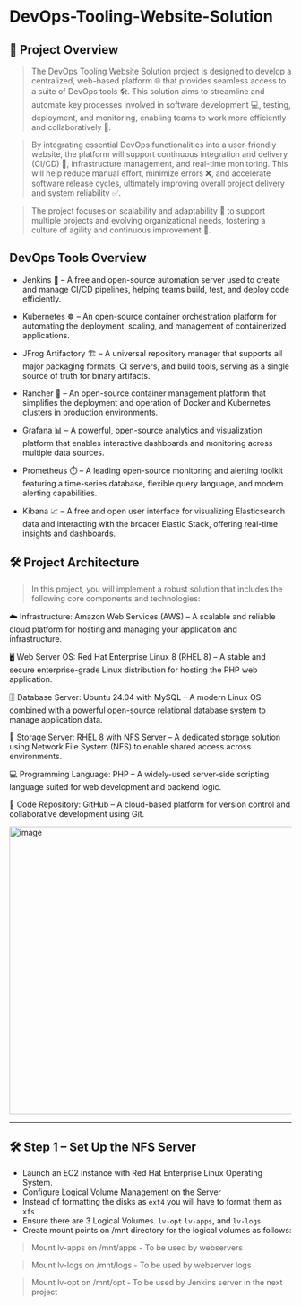 # **DevOps-Tooling-Website-Solution**
## **🚀 Project Overview**

> The DevOps Tooling Website Solution project is designed to develop a centralized, web-based platform 🌐 that provides seamless access to a suite of DevOps tools 🛠️. This solution aims to streamline and automate key processes involved in software development 💻, testing, deployment, and monitoring, enabling teams to work more efficiently and collaboratively 🤝.

> By integrating essential DevOps functionalities into a user-friendly website, the platform will support continuous integration and delivery (CI/CD) 🔄, infrastructure management, and real-time monitoring. This will help reduce manual effort, minimize errors ❌, and accelerate software release cycles, ultimately improving overall project delivery and system reliability ✅.

> The project focuses on scalability and adaptability 🔧 to support multiple projects and evolving organizational needs, fostering a culture of agility and continuous improvement 🌟.

## DevOps Tools Overview

- Jenkins 🧩 – A free and open-source automation server used to create and manage CI/CD pipelines, helping teams build, test, and deploy code efficiently.

- Kubernetes ☸️ – An open-source container orchestration platform for automating the deployment, scaling, and management of containerized applications.

- JFrog Artifactory 🏗️ – A universal repository manager that supports all major packaging formats, CI servers, and build tools, serving as a single source of truth for binary artifacts.

- Rancher 🐳 – An open-source container management platform that simplifies the deployment and operation of Docker and Kubernetes clusters in production environments.

- Grafana 📊 – A powerful, open-source analytics and visualization platform that enables interactive dashboards and monitoring across multiple data sources.

- Prometheus ⏱️ – A leading open-source monitoring and alerting toolkit featuring a time-series database, flexible query language, and modern alerting capabilities.

- Kibana 📈 – A free and open user interface for visualizing Elasticsearch data and interacting with the broader Elastic Stack, offering real-time insights and dashboards.

## 🛠️ Project Architecture

> In this project, you will implement a robust solution that includes the following core components and technologies:

☁️ Infrastructure: Amazon Web Services (AWS) – A scalable and reliable cloud platform for hosting and managing your application and infrastructure.

🖥️ Web Server OS: Red Hat Enterprise Linux 8 (RHEL 8) – A stable and secure enterprise-grade Linux distribution for hosting the PHP web application.

🗄️ Database Server: Ubuntu 24.04 with MySQL – A modern Linux OS combined with a powerful open-source relational database system to manage application data.

💾 Storage Server: RHEL 8 with NFS Server – A dedicated storage solution using Network File System (NFS) to enable shared access across environments.

💻 Programming Language: PHP – A widely-used server-side scripting language suited for web development and backend logic.

🔗 Code Repository: GitHub – A cloud-based platform for version control and collaborative development using Git.

<img width="832" height="513" alt="image" src="https://github.com/user-attachments/assets/562a5651-4a4e-4188-a05d-5332f121df3a" />

---

## 🛠️ Step 1 – Set Up the NFS Server
- Launch an EC2 instance with Red Hat Enterprise Linux Operating System.
- Configure Logical Volume Management on the Server
- Instead of formatting the disks as `ext4` you will have to format them as `xfs`
- Ensure there are 3 Logical Volumes. `lv-opt` `lv-apps`, and `lv-logs`
- Create mount points on /mnt directory for the logical volumes as follows:

> Mount lv-apps on /mnt/apps - To be used by webservers

> Mount lv-logs on /mnt/logs - To be used by webserver logs

> Mount lv-opt on /mnt/opt - To be used by Jenkins server in the next project
